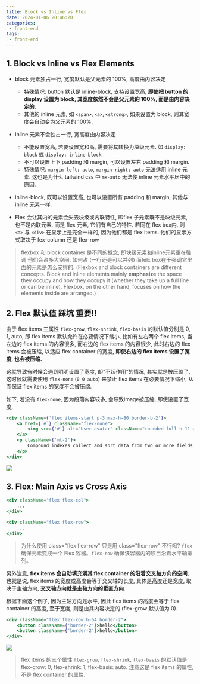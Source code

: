 ```yaml
---
title: Block vs Inline vs Flex
date: 2024-01-06 20:46:20
categories:
 - front-end
tags:
 - front-end
---
```


## 1. Block vs Inline vs Flex Elements

- block 元素独占一行, 宽度默认是父元素的 100%, 高度由内容决定
  - 特殊情况: button 默认是 inline-block, 支持设置宽高, **即使把 button 的 display 设置为 block, 其宽度依然不会是父元素的 100%, 而是由内容决定的.** 
  - 其他的 inline 元素, 如 `<span>`, `<a>`, `<strong>`, 如果设置为 block, 则其宽度会自动变为父元素的 100%. 

- inline 元素不会独占一行, 宽高度由内容决定
  - 不能设置宽高, 若要设置宽和高, 需要将其转换为块级元素. 如 `display: block` 或 `display: inline-block`. 
  - 不可以设置上下 padding 和 margin, 可以设置左右 padding 和 margin.
  - 特殊情况: `margin-left: auto`, `margin-right: auto` 无法适用 inline 元素. 这也是为什么 tailwind css 中 `mx-auto` 无法使 inline 元素水平居中的原因.

- inline-block, 既可以设置宽高, 也可以设置所有 padding 和 margin, 其他与 inline 元素一样.

- Flex 会让其内的元素会失去块级或内联特性, 即flex 子元素既不是块级元素, 也不是内联元素, 而是 flex 元素, 它们有自己的特性. 若同在 flex box内, 则 `<a>` 与 `<div>` 在显示上是完全一样的, 因为他们都是 flex items. 他们的显示方式取决于 fex-column 还是 flex-row

> flexbox 和 block container 是不同的概念, 即块级元素和inline元素重在强调 他们会占多大空间, 如何占 (一行还是可以并列) 而felx box在于强调它里面的元素是怎么安排的. (Flexbox and block containers are different concepts. Block and inline elements mainly **emphasize** the space they occupy and how they occupy it (whether they take up a full line or can be inline). Flexbox, on the other hand, focuses on how the elements inside are arranged.)

## 2. Flex 默认值 踩坑 重要‼️

由于 flex items 三属性 `flex-grow`, `flex-shrink`, `flex-basis` 的默认值分别是 0, 1, auto, 即 flex items 默认允许在必要情况下缩小, 比如有左右两个 flex items, 当左边的 flex items 的内容很多, 而右边的 flex items 的内容很少, 此时右边的 flex items 会被压缩, 以适应 flex container 的宽度, **即使右边的 flex items 设置了宽度, 也会被压缩.**

这就导致有时候会遇到明明设置了宽度, 却“不起作用”的情况, 其实就是被压缩了, 这时候就需要使用 `flex-none` (`0 0 auto`) 来禁止 flex items 在必要情况下缩小, 从而保证 flex items 的宽度不会被压缩.

如下, 若没有 `flex-none`, 因为段落内容较多, 会导致image被压缩, 即使设置了宽度, 
```jsx
<div className={'flex items-start p-3 max-h-80 border-b-2'}>
    <a href={`#`} className="flex-none">
        <img src={'#'} alt="User avatar" className="rounded-full h-11 w-11"/>
    </a>
    <p className={'mt-2'}>
        Compound indexes collect and sort data from two or more fields in each document in a collection. Data is grouped by the first field in the index and then by each subsequent field.
    </p>
</div>
```

![](https://pub-2a6758f3b2d64ef5bb71ba1601101d35.r2.dev/blogs/2024/08/289cb461d529a333865315227f29006a.png)

## 3. Flex: Main Axis vs Cross Axis

```jsx
<div className="flex flex-col">
    ...
</div>

<div className="flex flex-row">
    ...
</div>
```

> 为什么使用 class="flex flex-row" 只是用 class="flex-row" 不行吗?
> `flex` 确保元素变成一个 Flex 容器。`flex-row` 确保该容器内的项目沿着水平轴排列。

另外注意, **flex items 会自动填充满其 flex container 的沿着交叉轴方向的空间**, 也就是说, flex items 的宽度或高度会等于交叉轴的长度, 具体是高度还是宽度, 取决于主轴方向, **交叉轴方向就是主轴方向的垂直方向**. 

根据下面这个例子, 因为主轴方向是水平, 因此 flex items 的高度会等于 flex container 的高度, 至于宽度, 则是由其内容决定的 (flex-grow 默认值为 0).  

```jsx
<div className="flex flex-row h-64 border-2">
    <button className={'border-2'}>hello</button>
    <button className={'border-2'}>hello</button>
</div>
```

![](https://pub-2a6758f3b2d64ef5bb71ba1601101d35.r2.dev/blogs/2024/08/be19d5bccdb9e13c9239fc123b59393a.png)

> flex items 的三个属性 `flex-grow`, `flex-shrink`, `flex-basis` 的默认值是 flex-grow: 0, flex-shrink: 1, flex-basis: auto. 
> 注意这是 flex items 的属性, 不是 flex container 的属性. 
